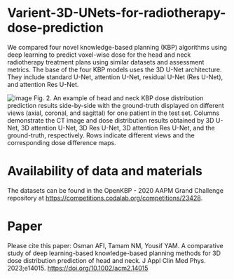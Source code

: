 # Varient-3D-UNets-for-radiotherapy-dose-prediction
We compared four novel knowledge-based planning (KBP) algorithms using deep learning to predict voxel-wise dose for the head and neck radiotherapy treatment plans using similar datasets and assessment metrics. The base of the four KBP models uses the 3D U-Net architecture. They include standard U-Net, attention U-Net, residual U-Net (Res U-Net), and attention Res U-Net.

![image](https://user-images.githubusercontent.com/10604649/236341412-b6dff400-854b-4efe-9f43-dbf1db41180c.png)
Fig. 2. An example of head and neck KBP dose distribution prediction results side-by-side with the ground-truth displayed on different views (axial, coronal, and sagittal) for one patient in the test set. Columns demonstrate the CT image and dose distribution results obtained by 3D U-Net, 3D attention U-Net, 3D Res U-Net, 3D attention Res U-Net, and the ground-truth, respectively. Rows indicate different views and the corresponding dose difference maps.

# Availability of data and materials
The datasets can be found in the OpenKBP - 2020 AAPM Grand Challenge repository at https://competitions.codalab.org/competitions/23428.

# Paper
Please cite this paper: Osman AFI, Tamam NM, Yousif YAM. A comparative study of deep learning-based knowledge-based planning methods for 3D dose distribution prediction of head and neck. J Appl Clin Med Phys. 2023;e14015. https://doi.org/10.1002/acm2.14015
